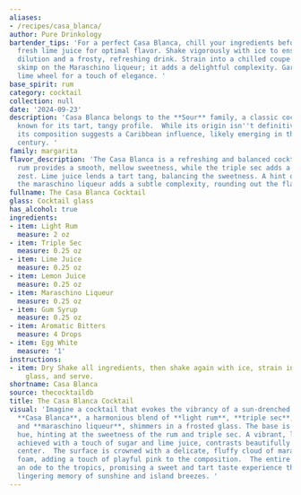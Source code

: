 ```yaml
---
aliases:
- /recipes/casa_blanca/
author: Pure Drinkology
bartender_tips: 'For a perfect Casa Blanca, chill your ingredients beforehand. Use
  fresh lime juice for optimal flavor. Shake vigorously with ice to ensure proper
  dilution and a frosty, refreshing drink. Strain into a chilled coupe glass. Don''t
  skimp on the Maraschino liqueur; it adds a delightful complexity. Garnish with a
  lime wheel for a touch of elegance. '
base_spirit: rum
category: cocktail
collection: null
date: '2024-09-23'
description: 'Casa Blanca belongs to the **Sour** family, a classic cocktail style
  known for its tart, tangy profile.  While its origin isn''t definitively documented,
  its composition suggests a Caribbean influence, likely emerging in the early 20th
  century. '
family: margarita
flavor_description: 'The Casa Blanca is a refreshing and balanced cocktail.  The light
  rum provides a smooth, mellow sweetness, while the triple sec adds a bright citrus
  zest. Lime juice lends a tart tang, balancing the sweetness. A hint of cherry from
  the maraschino liqueur adds a subtle complexity, rounding out the flavor profile. '
fullname: The Casa Blanca Cocktail
glass: Cocktail glass
has_alcohol: true
ingredients:
- item: Light Rum
  measure: 2 oz
- item: Triple Sec
  measure: 0.25 oz
- item: Lime Juice
  measure: 0.25 oz
- item: Lemon Juice
  measure: 0.25 oz
- item: Maraschino Liqueur
  measure: 0.25 oz
- item: Gum Syrup
  measure: 0.25 oz
- item: Aromatic Bitters
  measure: 4 Drops
- item: Egg White
  measure: '1'
instructions:
- item: Dry Shake all ingredients, then shake again with ice, strain into a cocktail
    glass, and serve.
shortname: Casa Blanca
source: thecocktaildb
title: The Casa Blanca Cocktail
visual: 'Imagine a cocktail that evokes the vibrancy of a sun-drenched Caribbean beach.
  **Casa Blanca**, a harmonious blend of **light rum**, **triple sec**, **lime juice**,
  and **maraschino liqueur**, shimmers in a frosted glass. The base is a pale golden
  hue, hinting at the sweetness of the rum and triple sec. A vibrant, lime-green rim,
  achieved with a touch of sugar and lime juice, contrasts beautifully with the golden
  center.  The surface is crowned with a delicate, fluffy cloud of maraschino cherry
  foam, adding a touch of playful pink to the composition.  The entire cocktail is
  an ode to the tropics, promising a sweet and tart taste experience that leaves a
  lingering memory of sunshine and island breezes. '
---
```



